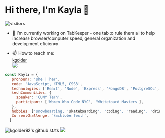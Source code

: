 # Hi there, I'm Kayla 👋
![visitors](https://visitor-badge.glitch.me/badge?page_id=page.id)
<!--
**kgolder92/kgolder92** is a ✨ _special_ ✨ repository because its `README.md` (this file) appears on your GitHub profile.
-->

- 🔭  I’m currently working on TabKeeper - one tab to rule them all to help increase browser/computer speed, general organization and development eficiency
<!--- 🌱 I’m currently learning ... -->
- 📫  How to reach me: <a href="https://www.linkedin.com/in/kayla-golder-2060a5137/">
   <div style="text-decoration: none; font-family: arial;"> kgolder </div> 
   <img style="border-radius:4px;" src="https://img.shields.io/badge/linkedin%20-%230077B5.svg?&style=for-the-badge&logo=linkedin&logoColor=white"/> 
</a>
<!-- ⚡  Fun fact: -->

```javascript
const Kayla = {
   pronouns: 'she | her',
   code: 'JavaScript, HTML5, CSS3',
   technologies: ['React', 'Node', 'Express', 'MongoDB', 'PostgreSQL', 'Docker', 'AWS'],
   techCommunities: {
     speaker: 'CUNY Tech',
     participant: ['Women Who Code NYC', 'Whiteboard Masters'],
   },
   hobbies: ['snowboarding, 'skateboarding', 'coding', 'reading', 'drinking coffee', 'hiking', 'rock climbing', 'hammocking', '...and the list goes on'],
   CurrentChallenge: 'Hacktoberfest!',
  }
```
![kgolder92's github stats](https://github-readme-stats.vercel.app/api?username=kgolder92&show_icons=true&theme=tokyonight)
<img src = "https://github-readme-stats.vercel.app/api/top-langs/?username=kgolder92&theme=tokyonight">



